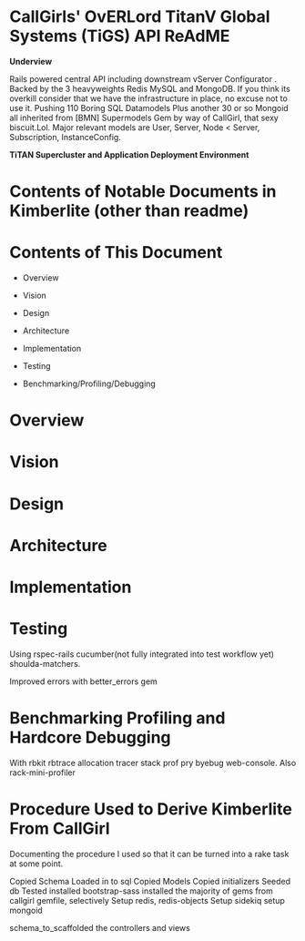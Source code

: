 # CallGirls' OvERLord TitanV Global Systems (TiGS) API ReAdME

__Underview__

Rails powered central API including downstream vServer Configurator . Backed by the 3
heavyweights Redis MySQL and MongoDB. If you think its overkill consider that we have the infrastructure in place, 
no excuse not to use it. Pushing 110 Boring SQL Datamodels Plus another 30 or so Mongoid all inherited from [BMN] Supermodels Gem by way of CallGirl,
that sexy biscuit.Lol. Major relevant models are User, Server, Node < Server, Subscription, InstanceConfig.

__TiTAN Supercluster and Application Deployment Environment__


# Contents of Notable Documents in Kimberlite (other than readme)

# Contents of This Document

+ Overview
+ Vision
+ Design
+ Architecture
+ Implementation

+ Testing

+ Benchmarking/Profiling/Debugging





# Overview

# Vision

# Design


# Architecture



# Implementation



# Testing

Using rspec-rails cucumber(not fully integrated into test workflow yet) shoulda-matchers. 

Improved errors with better_errors gem

# Benchmarking Profiling and Hardcore Debugging 

With rbkit rbtrace allocation tracer stack prof pry byebug web-console. Also rack-mini-profiler

# Procedure Used to Derive Kimberlite From CallGirl

Documenting the procedure I used so that it can be turned into a rake task at some point.

Copied Schema
Loaded in to sql
Copied Models
Copied initializers
Seeded db 
Tested
installed bootstrap-sass
installed the majority of gems from callgirl gemfile, selectively
Setup redis, redis-objects
Setup sidekiq
setup mongoid

schema_to_scaffolded the controllers and views

